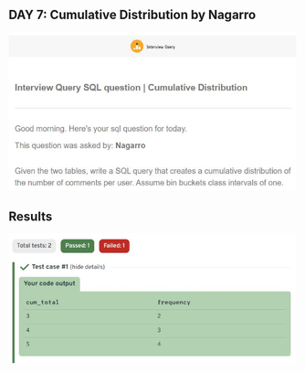## DAY 7: Cumulative Distribution by Nagarro
  
![Question of the day](Question_of_the_day_07.JPG)
  
## Results  
  
![Results of the day](Result_of_the_day.JPG)
